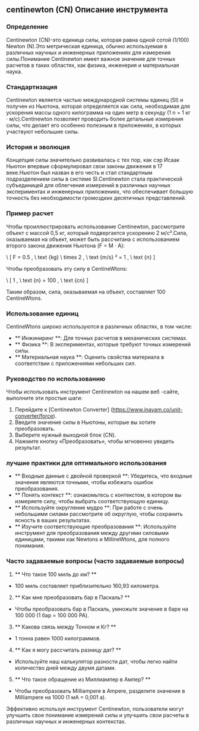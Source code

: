 ## centinewton (CN) Описание инструмента

### Определение
Centinewton (CN)-это единица силы, которая равна одной сотой (1/100) Newton (N).Это метрическая единица, обычно используемая в различных научных и инженерных приложениях для измерения силы.Понимание Centinewton имеет важное значение для точных расчетов в таких областях, как физика, инженерия и материальная наука.

### Стандартизация
Centinewton является частью международной системы единиц (SI) и получен из Ньютона, которая определяется как сила, необходимая для ускорения массы одного килограмма на один метр в секунду (1 n = 1 кг · м/с).Centinewton позволяет проводить более детальные измерения силы, что делает его особенно полезным в приложениях, в которых участвуют небольшие силы.

### История и эволюция
Концепция силы значительно развивалась с тех пор, как сэр Исаак Ньютон впервые сформулировал свои законы движения в 17 веке.Ньютон был назван в его честь и стал стандартным подразделением силы в системе SI.Centinewton стала практической субъединицей для облегчения измерений в различных научных экспериментах и ​​инженерных приложениях, что обеспечивает большую точность без необходимости громоздких десятичных представлений.

### Пример расчет
Чтобы проиллюстрировать использование Centinewton, рассмотрите объект с массой 0,5 кг, который подвергается ускорению 2 м/с².Сила, оказываемая на объект, может быть рассчитана с использованием второго закона движения Ньютона (F = M · A):

\ [
F = 0.5 \, \ text {kg} \ times 2 \, \ text {m/s} ² = 1 \, \ text {n}
\]

Чтобы преобразовать эту силу в CentineWtons:

\ [
1 \, \ text {n} = 100 \, \ text {cn}
\]

Таким образом, сила, оказываемая на объект, составляет 100 CentineWtons.

### Использование единиц
CentineWtons широко используются в различных областях, в том числе:
- ** Инжиниринг **: Для точных расчетов в механических системах.
- ** Физика **: В экспериментах, которые требуют точных измерений силы.
- ** Материальная наука **: Оценить свойства материала в соответствии с приложениями небольших сил.

### Руководство по использованию
Чтобы использовать инструмент Centinewton на нашем веб -сайте, выполните эти простые шаги:
1. Перейдите к [Centinewton Converter] (https://www.inayam.co/unit-converter/force).
2. Введите значение силы в Ньютоны, которые вы хотите преобразовать.
3. Выберите нужный выходной блок (CN).
4. Нажмите кнопку «Преобразовать», чтобы мгновенно увидеть результат.

### лучшие практики для оптимального использования
- ** Входные данные с двойной проверкой **: Убедитесь, что входные значения являются точными, чтобы избежать ошибок преобразования.
- ** Понять контекст **: ознакомьтесь с контекстом, в котором вы измеряете силу, чтобы выбрать соответствующую единицу.
- ** Используйте округление мудро **: При работе с очень небольшими силами рассмотрите об округлую, чтобы сохранить ясность в ваших результатах.
- ** Изучите соответствующие преобразования **: Используйте инструмент для преобразования между другими силовыми единицами, такими как Newtons и MillineWtons, для полного понимания.

### Часто задаваемые вопросы (часто задаваемые вопросы)

1. ** Что такое 100 миль до км? **
- 100 миль составляет приблизительно 160,93 километра.

2. ** Как мне преобразовать бар в Паскаль? **
- Чтобы преобразовать бар в Паскаль, умножьте значение в баре на 100 000 (1 бар = 100 000 PA).

3. ** Какова связь между Тонном и Кг? **
- 1 тонна равен 1000 килограммов.

4. ** Как я могу рассчитать разницу дат? **
- Используйте наш калькулятор разности дат, чтобы легко найти количество дней между двумя датами.

5. ** Что такое обращение из Миллиампер в Ампер? **
- Чтобы преобразовать Milliampere в Ampere, разделите значение в Milliampere на 1000 (1 мА = 0,001 а).

Эффективно используя инструмент Centinewton, пользователи могут улучшить свое понимание измерений силы и улучшить свои расчеты в различных научных и инженерных контекстах.